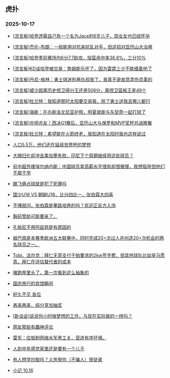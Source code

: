 ## 虎扑 
### 2025-10-17

+ [[流言板]哈登透露自己有一个名为Jace的6岁儿子，现女友也已经怀孕](https://bbs.hupu.com/635211168.html)

+ [[流言板]杰伦-布朗：一般能用对抗来扰乱对手，但这招对亚历山大没用](https://bbs.hupu.com/635209166.html)

+ [[流言板]哈登季前赛场均6分7.7助攻，投篮命中率36.8%，三分10%](https://bbs.hupu.com/635207586.html)

+ [[流言板]KD谈哈登被交易：詹姆斯乐坏了，因为雷霆三少不能缠着他了](https://bbs.hupu.com/635207021.html)

+ [[流言板]丹尼-格林：勇士球迷别再仇视我了，我真不是故意弄伤克莱的](https://bbs.hupu.com/635210147.html)

+ [[流言板]威少距离历史控卫得分王还差506分，离控卫篮板王差49个](https://bbs.hupu.com/635208988.html)

+ [[流言板]杜兰特：我知道那时太阳要交易我，除了勇士送我去哪儿都行](https://bbs.hupu.com/635210885.html)

+ [[流言板]海斯：在办斯洛文尼亚护照，明夏就能与东契奇一起打球了](https://bbs.hupu.com/635209728.html)

+ [[流言板]亦师亦友！西决G1赛后，亚历山大与保罗和MVP奖杯共进晚餐](https://bbs.hupu.com/635207115.html)

+ [[流言板]杜兰特：希望能在火箭终老，我知道在太阳时我也这样说过](https://bbs.hupu.com/635211050.html)

+ [人口5.5万，他们还在延续世界杯的梦想](https://bbs.hupu.com/635204373.html)

+ [大搞归化却冲击美加墨失败，印尼下个周期继续用这批球员？](https://bbs.hupu.com/635207268.html)

+ [前中超外援埃尔纳内斯：中国球员拿高薪水平很低却很傲慢，我想指导但他们不屑于学](https://bbs.hupu.com/635205079.html)

+ [踢飞俩点球就是犯了死罪吗](https://bbs.hupu.com/635204474.html)

+ [国少U16 VS 朝鲜U16，比分四比一，张伯霖大四喜](https://bbs.hupu.com/635208595.html)

+ [不懂就问，张伯霖是董路培养的吗？欢迎正反方入场](https://bbs.hupu.com/635209179.html)

+ [胸前赞助可能要来了，](https://bbs.hupu.com/635206982.html)

+ [孔帕尼不用阿兹努是有原因的](https://bbs.hupu.com/635203363.html)

+ [姆巴佩是本赛季欧洲五大联赛中，同时完成20+次过人并创造20+次机会的两名球员之一。](https://bbs.hupu.com/635202260.html)

+ [Tobi、法尔克：拜仁无意支付于帕要求的2kw签字费，但其他球队比如皇马愿意。拜仁在评估替代者的成本](https://bbs.hupu.com/635204602.html)

+ [猪跑屋里头了，第一次看到这么抽象的](https://bbs.hupu.com/635208094.html)

+ [国庆旅行的宾馆瞬间](https://bbs.hupu.com/635209115.html)

+ [好久不见 各位](https://bbs.hupu.com/635209079.html)

+ [再来再来，纯分享加抽奖](https://bbs.hupu.com/635206919.html)

+ [[卧谈会]说说你小时候梦想的工作，与现在实际做的一样吗？](https://bbs.hupu.com/635208421.html)

+ [网友那些有趣神评论](https://bbs.hupu.com/635209023.html)

+ [雷军：应抵制网络水军黑工关，营造有序环境。](https://bbs.hupu.com/635207146.html)

+ [人到中年感觉家里还是要有一个儿子](https://bbs.hupu.com/635209103.html)

+ [有人想学炒股吗？义务带你（不骗人）带徒弟](https://bbs.hupu.com/635208372.html)

+ [小记 10.16](https://bbs.hupu.com/635208469.html)

